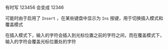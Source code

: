 有时写 123456 会变成 12346

可能时由于启用了 `Insert` ，在某些键盘中显示为 `Ins` 按键，用于切换插入模式和覆盖模式

在插入模式下，输入的字符会插入到光标位置之前的字符之间，而在覆盖模式下，输入的字符会覆盖光标位置处的字符

